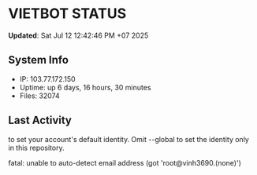 # VIETBOT STATUS
**Updated**: Sat Jul 12 12:42:46 PM +07 2025

## System Info
- IP: 103.77.172.150
- Uptime: up 6 days, 16 hours, 30 minutes
- Files: 32074

## Last Activity

to set your account's default identity.
Omit --global to set the identity only in this repository.

fatal: unable to auto-detect email address (got 'root@vinh3690.(none)')
